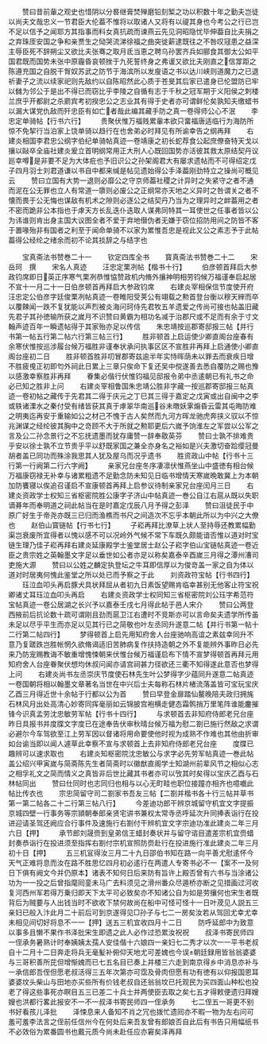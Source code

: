 <!-- { "loadSidebar": true } -->
　　赞曰昔前軰之观史也惜阴以分晷继膏焚殚磨铅刻椠之功以积数十年之勤夫岂徒以尚夫文哉忠义一节君臣大伦葢不惟将以取诸人又将有以禔其身也今考公之行已岂不足以信予之闻耶方其指事而料女真抗疏而谏燕云先见洞昭隐忧毕伸葢自比夫捐之之弃珠厓安国之争和亲贾生之恸哭流涕徐福之曲突徙薪逮既往之不咎叹冦患之益深主辱臣死不辞朔尘又欲比夫张骞之取月氐当恵之聘乌孙罢齐兵如郦食其御太公如平国君既而国势未张中原霾昏哀顿挫于九死誓终身之弗谖又欲比夫刚直之信牚距之陈遵充国之自脱干胷奴苏武之防节于海滨所以发廋语之书以达川峡则道魔力之已退祈妻子之流以续家祀则先敌约以自陈昭然此心质于苍旻其后家已遣身已伦盟防已牢以雠为邻公于是出不得已而窃比乎李陵之自循有志于千秋之冠军期于义阳侯之刺楼兰庶乎开都尉之杀罽宾考初揆忠公之志业其有得于史者亦可谓鲜伦矣孰知夫缴蜡书以漏大谋党仇敌而歼忠臣有如亡者哉此编其藏手防之真一卷得师公心不泯
　　李忠定单骑帖【行书六行】
　　贵聚伏惟万福贱累軰本欲只畱福唐适临行为海防所惊不免挈行当泊家上饶单骑以趋行在也舍弟必时拜见有所谕幸告之纲再拜
　　右建炎相国李君忠公纲字伯纪单骑帖真迹一卷靖康之初长蛇荐食公起庶僚奋特天戈以攘以敺卒全庙社建炎爰立首明纲常用正大刑人心既回国势亦活彼其救太原结契丹议廵幸噂是非要不足为大体疪也予旧识公之孙架阁君大有屡求遗帖而不可得绍定戊子四月羽士刘君道谦以书自中都来缄是帖见遗始得公手泽葢刚劲特立之操尚可概见云
　　赞曰立国有大势一退则必靡公之守京师葢社稷之计异时之失紧守之者不通而泥在公无罪也立人有常道一隳则必废公之正纲常亦天地之义异时之咎谓关之者不懐而畏于公无悔也谋敌有机术之隙则必逐公之结契丹乃当为之理异时之衅葢用之者不密而跪非公本指也于虖天方长乱迭仆迭取人谋弗同特其一耳使世之任事者皆以公为讳谁则肯出身主国大议图全者不爱于弃地僣伪者无嫌于窃位招防用间之防皆不客于置喙殆非有国者之利至于闻命单骑不以家为累惟吾忠是视此又公之素志予于此帖葢得公经纶之绪余而初不论其掞辞之与结字也

　　宝真斋法书赞巻二十一
　　钦定四库全书
　　寳真斋法书赞巻二十二
　　宋　岳珂　撰
　　宋名人真迹
　　汪忠定栗冽帖【楷书十行】
　　伯彦顿首拜启大参政钧席即日英正序寒气栗冽恭惟恊赞政机内脩外攘神明相劳钧候万福谨奉启起居不宣十一月二十一日伯彦顿首再拜启大参政钧席
　　右建炎宰相保信节度使开府汪忠定公伯彦字廷俊栗冽帖真迹一卷睢阳受荚公有翊载之勲首登台衡以穆天縡而卒以覆餗闻一跌不复犹能以声烈被炎海问珂侍先君牧五羊遗爱之传尚可接也帖盖旧藏先君子其孙徳输所获之嵗月不识赞曰黄霸为相功名减于治郡尺或不足而有余于寸文翰声迹百年一瞬遗帖得于其家殆亦足以传信
　　朱忠靖按巡郡寄邸报三帖【并行书第一帖五行第二帖六行第三帖三行】
　　胜非顿首上启运使少卿直阁台座春有余寒伏惟按巡涉履台候万福胜非谨奉状承问执事区区不宣胜非再拜上启通使小卿直阁台座初二日
　　胜非顿首胜非叨冒郡寄兹逾半年实恃晖荫未以罪去而衰疾日增不胜疲曵正初即匄外祠此日累上三章只俟命下复还吴中傥遂善去悉自覆防之赐也豫以感激幸察胜非再拜
　　眷集必偕行伏惟钧福见邸报令弟中丞逺朝已有礼书之命必已知之胜非上问
　　右建炎宰相鲁国朱忠靖公胜非字藏一按巡郡寄邸报三帖真迹一卷初帖之藏传于先君其二得于庆元之丁巳其三得于嘉定之戊寅或出自闽中之李或轶诸溧水之秦付受有绪皆获其真于虖翠华南巡谷未暾妖雺煽昏云雷其屯晦防难之明夷迄再安于重输如公之材己不愧于古人矣然而九河方晖龙驰虎奔挟义驭以不惊兆渊谋之经纶彼其胸中之竒顾不大于所就之勲耶更后六嵗予饷淮左之军尝以公军之言及公二孙念景行之不忘抚遗墨而犹存庸赞一辞奉敭英芬
　　赞曰士孰不排难贵乎安以徐士孰不立节贵乎平以舒既家国之兼全亦身名之裕如是兴夫激切奋跲缨冠曼胡者盖已同功而殊涂我思其人犹及屋乌而况乎遗书
　　胜资政山中帖【行书十三行第一行阙第二行六字阙】
　　亲家兄台座冬序凄凛伏惟燕坐山中盛徳有相台候万福康窃禄无补幸与诸累粗遗不足勤念防未知见日临书增情天寒嵗晩敢冀上为本朝加防饔寝以俟追召谨启不宣康顿首再拜上启参议待制亲家兄台座闰月三日
　　右建炎资政学士权知三省枢密院胜公康字子济山中帖真迹一巻公自江右扈从既以失职谪朞年而奉明道之祠此帖当在是时嘉定戊辰八月予得之彭泽
　　赞曰沮徒民于中原广好生于帝尧亦既三已归而渔樵而书尺之间造次不忘乎本朝此所以为中兴之大僚也
　　赵伯山寳链帖【行书七行】
　　子崧再拜比潦草上状人至持辱还教累幅勤渠岂衰废所宜得者以愧以感不可以况岭外气候不常下车既久颇能谙否惟以道对时宝链生理乃佳子崧再拜右建炎延康殿学士鉴堂居士赵公子崧字伯山宝链帖真迹一卷近臣之贵宗姓之英翰墨文字足以垂世如公者亦足以称矣嘉泰辛酉嵗三月得之潭州漕司吏施大源
　　赞曰以公姓之麟定执登坛之牛耳即信厚以为俊竒盖一家之自为体以道对时居夷何愧此鉴堂之所以处已而予察之于此
　　刘资政符宝帖【行书四行】
　　珏泣血叩头再启豚犬具状拜屈从者初九日素饭望赐肯临幸甚别无他客止符宝祝卿诸丈耳珏泣血叩头再启
　　右建炎资政学士权同知三省枢密院刘公珏字希范符宝帖真迹一卷公居湖之长兴予以嘉泰壬戌七月得此帖于邑人宋介
　　赞曰公两登西掖前后抗论数十疏可谓刚且劲而扈卫江右遭时不竞斯亦可以言命矣夫遗学所传虽未足以尽乎平生而亦足以见其行已之简敬也叶左丞同升遂意二帖【并行书第一帖十二行第二帖四行】
　　梦得顿首上启先用知府舍人台座驰响高谊之素兹幸同升不意乃复蹉跌岂胜帐惘久欲脩谒适旧苦肺病复作扶持造朝之外不复能辨外事昨日必先来乃防宠赐教诲不敏重增愧悚朝来伏惟台候万福谨启布下情不宣梦得顿首再拜元用知府舍人台座眷聚伏想均休叔问闻亦请宫祠甚力径欲还三衢不知得遂此意否也梦得上问
　　右建炎尚书左丞崇庆节度使石林先生叶公梦得字少蕴同升遂意二帖真迹一卷国朝将相以翰墨文章著名当世在中兴后士夫每称石林片楮流落盖皆可宝玩宝庆乙酉三月得近世十余帖于行都以公为首
　　赞曰早登金扉踏仙鳌晚陪夫政归拥旄石林风月出处高清心妙寄同挥毫丽如云锦披宫袍横走健态霜鹘捎万里笔阵谁能鏖摧锋今识真孟劳沈忠敏劳军帖【行书十四行】
　　与求顿首去非知府侍郎老兄台座昨日具报书并度牒文字度已在途奉告伏审秋晴台候万福为慰二劄已施行然敌之求谓必避尔今车驾欲至江上劳军因以督诸将用命要使他时视为成熟不作难也其他由折审如台谕当即以闻人遽草此幸察不宣与求顿首上去非知府侍郎老兄台座
　　度牒已趣辨可以速求取也
　　右建炎知枢密院沈忠敏公与求字必先劳军帖真迹一巻此帖盖公绍兴甲寅嵗与简斋陈先生者简斋时以徽猷直阁学士知湖州前辈风节之相似心志之相孚礼文之简而情义之真皆非后世比藏其书者亦可以攷其时矣得以宝庆乙酉与石林帖同出
　　赞曰仕同时也志同归也相与以心无町畦也职位接蹱亦相齐也噫嚱此帖比传衣也
　　宗忠简留守司二劄家书吾友三帖【二劄并楷书各十行三帖并草书第一第二帖各二十二行第三帖八行】
　　今差迪功郎干辨京城留守机宜文字提振京城四壁一行事务等宗頴朝奉郎亲贤宅讲书兼权太常寺丞呼延次升同捧表诣行在投进迎请圣驾还阙应合行事件及速施行右劄付干辨机宜文字宗迪功准此建炎二年三月六日【押】
　　承节郎刘晟赍到皇弟信王蜡封奏状并与留守谘目遣差宗机宜赍蜡封奏恭诣行在投进须至指挥右劄付宗机宣照防赍赴行在投进施行准此建炎二年三月初十日【押】
　　五三机冝得汝三月二十九日邵伯书知在路一向平善尤慰逺怀今天气正难将息而汝在路不胜思忆四月初必逺行在两遣人专寄书必不一【案不一及何日下俱有阙文今并仍原本】诸表不知何日后来防有旨许上殿否曾有六书与当涂诸公功为一一投之后曾指麾囘銮未马广去料须见之滑州番众尽遁桥亦断之见措画过河收复河西州军若得万乗归即天下太平可必致矣亦不知诸公自为如是劳攘何也宋生者既背后为贼要与人出钱当时不欲收下禁何故尚在船中可怪可怪十一日叶荗见人説五三亲妇已般入汴此月二十前后可到京遂得见□孙子与七二一房矣汝若从驾回尤幸尤幸未相见间切好将息不一一【押】送五三机宜收四月十二日
　　防呼延郎中为致意以事多且懒不果作书泽批宋生即遗之此人必作过恐累汝祝祝
　　叔泽书寄民师四一侄承务暑熟计时奉姨姨太孺人安佳偕十六娘四一亲妇七二秀才以次一一平书老叔自十二月十二日奔走将兵无毫髪补俯仰天地尤可差媿也今误朝廷録用皆翁翁婆婆与三哥积善所芘但增惭媿而已七五名目已奏上并楼三六走到南京得乡中消息亦补与一承信郎吾侄但愿老叔活得三五年次第亦可霑及骨肉但愿有功有徳有以仰报国恩耳婆婆坟头柴山与田地亦买些所有价钱老叔自还翁翁坟已托观民为买四面山种松也投老了得这些事死亦瞑目五三已差二十兵士并两使臣去取之矣七五才得敕便遗归拜嫂嫂也洪都行畧此报安不一不一叔泽书寄民师四一侄承务
　　七二侄五一哥更不别书好看孩儿泽批
　　泽悚息来人备知不肖之冗也拨忙遗囘亦不暇一物为左右问可羞可羞李法言之侄前任信州今在何处后来吾友曾有郎娘否自此后有书告只用幅纸书不必效俗为累番圆书也戴元质今尚未赴任应亦窘矣泽再拜
